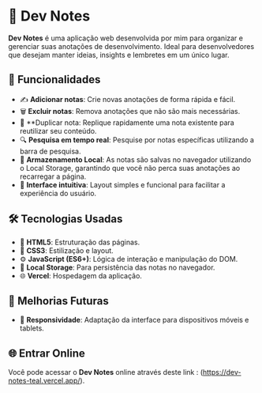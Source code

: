 # 📝 Dev Notes

**Dev Notes** é uma aplicação web desenvolvida por mim para organizar e gerenciar suas anotações de desenvolvimento. Ideal para desenvolvedores que desejam manter ideias, insights e lembretes em um único lugar.

## 🚀 Funcionalidades

- ✍️ **Adicionar notas**: Crie novas anotações de forma rápida e fácil.
- 🗑️ **Excluir notas**: Remova anotações que não são mais necessárias.
- 🔁 **Duplicar nota: Replique rapidamente uma nota existente para reutilizar seu conteúdo.
- 🔍 **Pesquisa em tempo real**: Pesquise por notas específicas utilizando a barra de pesquisa.
- 💾 **Armazenamento Local**: As notas são salvas no navegador utilizando o Local Storage, garantindo que você não perca suas anotações ao recarregar a página.
- 🎨 **Interface intuitiva**: Layout simples e funcional para facilitar a experiência do usuário.

## 🛠️ Tecnologias Usadas

- 🧩 **HTML5**: Estruturação das páginas.
- 🎨 **CSS3**: Estilização e layout.
- ⚙️ **JavaScript (ES6+)**: Lógica de interação e manipulação do DOM.
- 💾 **Local Storage**: Para persistência das notas no navegador.
- 🌐 **Vercel**: Hospedagem da aplicação.

## 🔧 Melhorias Futuras

- 📱 **Responsividade**: Adaptação da interface para dispositivos móveis e tablets.

## 🌐 Entrar Online

Você pode acessar o **Dev Notes** online através deste link : (https://dev-notes-teal.vercel.app/).
